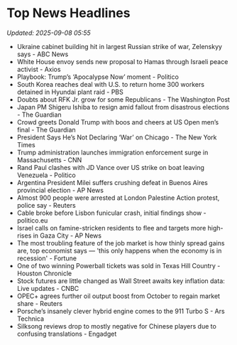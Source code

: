 # Top News Headlines

_Updated: 2025-09-08 05:55_

- Ukraine cabinet building hit in largest Russian strike of war, Zelenskyy says - ABC News
- White House envoy sends new proposal to Hamas through Israeli peace activist - Axios
- Playbook: Trump’s ‘Apocalypse Now’ moment - Politico
- South Korea reaches deal with U.S. to return home 300 workers detained in Hyundai plant raid - PBS
- Doubts about RFK Jr. grow for some Republicans - The Washington Post
- Japan PM Shigeru Ishiba to resign amid fallout from disastrous elections - The Guardian
- Crowd greets Donald Trump with boos and cheers at US Open men’s final - The Guardian
- President Says He’s Not Declaring ‘War’ on Chicago - The New York Times
- Trump administration launches immigration enforcement surge in Massachusetts - CNN
- Rand Paul clashes with JD Vance over US strike on boat leaving Venezuela - Politico
- Argentina President Milei suffers crushing defeat in Buenos Aires provincial election - AP News
- Almost 900 people were arrested at London Palestine Action protest, police say - Reuters
- Cable broke before Lisbon funicular crash, initial findings show - politico.eu
- Israel calls on famine-stricken residents to flee and targets more high-rises in Gaza City - AP News
- The most troubling feature of the job market is how thinly spread gains are, top economist says — 'this only happens when the economy is in recession' - Fortune
- One of two winning Powerball tickets was sold in Texas Hill Country - Houston Chronicle
- Stock futures are little changed as Wall Street awaits key inflation data: Live updates - CNBC
- OPEC+ agrees further oil output boost from October to regain market share - Reuters
- Porsche’s insanely clever hybrid engine comes to the 911 Turbo S - Ars Technica
- Silksong reviews drop to mostly negative for Chinese players due to confusing translations - Engadget